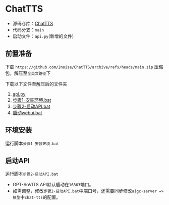 # ChatTTS
- 源码仓库：[ChatTTS](https://github.com/2noise/ChatTTS)
- 代码分支：`main`
- 启动文件：`api.py`(新增的文件)

## 前置准备
下载 `https://github.com/2noise/ChatTTS/archive/refs/heads/main.zip` 压缩包，解压至`全英文路径`下

下载以下文件至解压后的文件夹
1. [api.py](IMAGE_BASE_URL/chat-tts/api.py) 
2. [步骤1-安装环境.bat](IMAGE_BASE_URL/chat-tts/步骤1-安装环境.bat) 
3. [步骤2-启动API.bat](IMAGE_BASE_URL/chat-tts/步骤2-启动API.bat) 
4. [启动webui.bat](IMAGE_BASE_URL/chat-tts/启动webui.bat) 

## 环境安装
运行脚本`步骤1-安装环境.bat`

## 启动API
运行脚本`步骤2-启动API.bat`

- GPT-SoVITS API默认启动在`16863`端口。
- 如需调整，修改`步骤2-启动API.bat`中端口号，还需要同步修改`aigc-server => 模型`中`chat-tts`的配置。